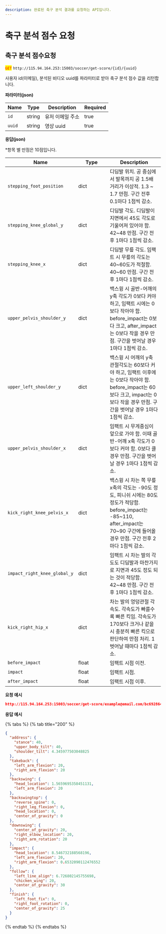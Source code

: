 ```yaml
---
description: 완료된 축구 분석 결과를 요청하는 API입니다.
---
```


# 축구 분석 점수 요청

## 축구 분석 점수요청

<mark style="color:red;">`GET`</mark> `http://115.94.164.253:15003/soccer/get-score/{id}/{uuid}`

사용자 id(이메일), 분석된 비디오 uuid를 파라미터로 받아 축구 분석 점수 값을 리턴합니다.

**파라미터(json)**

<table><thead><tr><th>Name</th><th>Type</th><th>Description</th><th data-type="checkbox">Required</th></tr></thead><tbody><tr><td><code>id</code></td><td>string</td><td>유저 이메일 주소</td><td>true</td></tr><tr><td><code>uuid</code></td><td>string</td><td>영상 uuid</td><td>true</td></tr></tbody></table>

**응답(json)**

\*항목 별 만점은 10점입니다.

<table><thead><tr><th width="126">Name</th><th width="86">Type</th><th>Description</th></tr></thead><tbody><tr><td><code>stepping_foot_position</code></td><td>dict</td><td>디딤발 위치. 공 중심에서 발목까지 공 1.5배 거리가 이상적. 1.3 ~ 1.7 만점. 구간 전후 0.1마다 1점씩 감소.</td></tr><tr><td><code>stepping_knee_global_y</code></td><td>dict</td><td>디딤발 각도. 디딤발이 지면에서 45도 각도로 기울어져 있어야 함. 42~48 만점. 구간 전후 1마다 1점씩 감소.</td></tr><tr><td><code>stepping_knee_x</code></td><td>dict</td><td>디딤발 무릎 각도. 임팩트 시 무릎의 각도는 40~60도가 적절함. 40~60 만점. 구간 전후 1마다 1점씩 감소.</td></tr><tr><td><code>upper_pelvis_shoulder_y</code></td><td>dict</td><td>백스윙 시 골반-어깨의 y축 각도가 0보다 커야 하고, 임팩트 시에는 0보다 작아야 함. before_impact는 0보다 크고, after_impact는 0보다 작을 경우 만점. 구간을 벗어날 경우 1마다 1점씩 감소.</td></tr><tr><td><code>upper_left_shoulder_y</code></td><td>dict</td><td>백스윙 시 어깨의 y축 관절각도는 60보다 커야 하고, 임팩트 이후에는 0보다 작아야 함. before_impact는 60보다 크고, impact는 0보다 작을 경우 만점. 구간을 벗어날 경우 1마다 1점씩 감소.</td></tr><tr><td><code>upper_pelvis_shoulder_x</code></td><td>dict</td><td>임팩트 시 무게중심이 앞으로 가야 함. 이때 골반-어깨 x축 각도가 0보다 커야 함. 0보다 클 경우 만점. 구간을 벗어날 경우 1마다 1점씩 감소.</td></tr><tr><td><code>kick_right_knee_pelvis_x</code></td><td>dict</td><td>백스윙 시 차는 쪽 무릎 x축의 각도는 -90도 정도, 피니쉬 시에는 80도 정도가 적당함. before_impact는 -85~110, after_impact는 70~90 구간에 들어올 경우 만점. 구간 전후 2마다 1점씩 감소.</td></tr><tr><td><code>impact_right_knee_global_y</code></td><td>dict</td><td>임팩트 시 차는 발의 각도도 디딤발과 마찬가지로 지면과 45도 정도 되는 것이 적당함. 42~48 만점. 구간 전후 1마다 1점씩 감소.</td></tr><tr><td><code>kick_right_hip_x</code></td><td>dict</td><td>차는 발의 엉덩관절 각속도. 각속도가 빠를수록 빠른 킥임. 각속도가 170보다 크거나 같을 시 충분히 빠른 킥으로 판단하여 만점 처리. 1 벗어날 때마다 1점씩 감소.</td></tr><tr><td><code>before_impact</code></td><td>float</td><td>임팩트 시점 이전.</td></tr><tr><td><code>impact</code></td><td>float</td><td>임팩트 시점.</td></tr><tr><td><code>after_impact</code></td><td>float</td><td>임팩트 시점 이후.</td></tr></tbody></table>

**요청 예시**

```json
http://115.94.164.253:15003/soccer/get-score/example@email.com/bc692864-0243-4d41-bce3-7658c92ef0c5
```

**응답 예시**

{% tabs %}
{% tab title="200" %}
```json
{
  "address": {
    "stance": 40,
    "upper_body_tilt": 40,
    "shoulder_tilt": 4.345977503048825
  },
  "takeback": {
    "left_arm_flexion": 20,
    "right_arm_flexion": 20
  },
  "backswing": {
    "head_location": 1.5659695358451131,
    "left_arm_flexion": 20
  },
  "backswingtop": {
    "reverse_spine": 0,
    "right_leg_flexion": 0,
    "head_location": 0,
    "center_of_gravity": 0
  },
  "downswing": {
    "center_of_gravity": 20,
    "right_elbow_location": 20,
    "right_arm_rotation": 20
  },
  "impact": {
    "head_location": 8.546732188568196,
    "left_arm_flexion": 20,
    "right_arm_flexion": 0.6532090112476552
  },
  "follow": {
    "left_line_align": 6.726802145755698,
    "chicken_wing": 20,
    "center_of_gravity": 30
  },
  "finish": {
    "left_foot_fix": 0,
    "right_foot_rotation": 0,
    "center_of_gravity": 25
  }
}

```
{% endtab %}
{% endtabs %}
